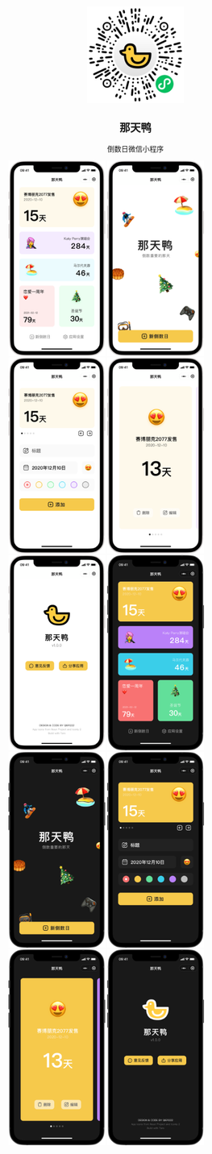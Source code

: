 <p align="center">
  <div align="center">
    <img src="images/小程序码.jpg" alt="Logo" width="192" height="192">
  </div>
  <h2 align="center" style="font-weight: 600">那天鸭</h2>
  <p align="center">
    倒数日微信小程序
  </p>
  <div>
    <img src="images/主界面.png" width="192">
    <img src="images/新用户引导.png" width="192">
    <img src="images/新倒数日.png" width="192">
    <img src="images/倒数日详情.png" width="192">
    <img src="images/关于应用.png" width="192">
    <img src="images/主界面Dark.png" width="192">
    <img src="images/新用户引导Dark.png" width="192">
    <img src="images/新倒数日Dark.png" width="192">
    <img src="images/倒数日详情Dark.png" width="192">
    <img src="images/关于应用Dark.png" width="192">
  </div>
</p>

